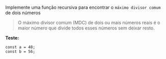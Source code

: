 Implemente uma função recursiva para encontrar o `máximo divisor comum` de dois números

>O máximo divisor comum (MDC) de dois ou mais números reais é o maior número que divide todos esses números sem deixar resto.

**Teste:**
```~~~javascript
const a = 48;
const b = 56;
```
